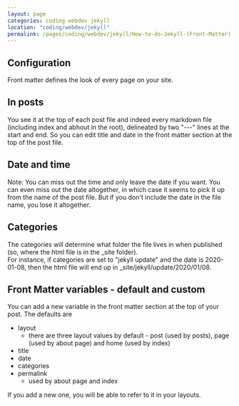 ```yaml
---
layout: page
categories: coding webdev jekyll 
location: "coding/webdev/jekyll"
permalink: /pages/coding/webdev/jekyll/How-to-do-Jekyll-(Front-Matter)
---
```


## Configuration
Front matter defines the look of every page on your site.  

## In posts
You see it at the top of each post file and indeed every markdown file (including index and abhout in the root), delineated by two "---" lines at the start and end. So you can edit title and date in the front matter section at the top of the post file.  

## Date and time
Note: You can miss out the time and only leave the date if you want. You can even miss out the date altogether, in which case it seems to pick it up from the name of the post file. But if you don't include the date in the file name, you lose it altogether.

## Categories
The categories will determine what folder the file lives in when published (so, where the html file is in the _site folder).  
For instance, if categories are set to "jekyll update" and the date is 2020-01-08, then the html file will end up in _site/jekyll/update/2020/01/08.

## Front Matter variables - default and custom
You can add a new variable in the front matter section at the top of your post. The defaults are 

* layout 
  * there are three layout values by default - post (used by posts), page (used by about page) and home (used by index)
* title
* date
* categories
* permalink 
  * used by about page and index  

If you add a new one, you will be able to refer to it in your layouts.